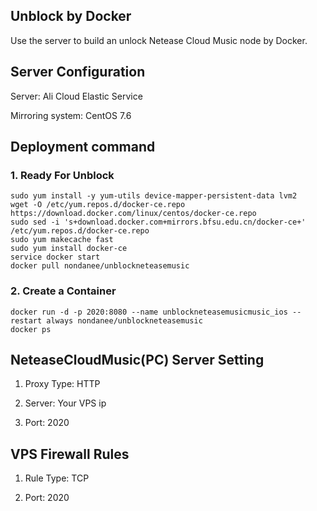 ## Unblock by Docker

Use the server to build an unlock Netease Cloud Music node by Docker.

## Server Configuration

Server: Ali Cloud Elastic Service

Mirroring system: CentOS 7.6

## Deployment command

### 1. Ready For Unblock

```
sudo yum install -y yum-utils device-mapper-persistent-data lvm2
wget -O /etc/yum.repos.d/docker-ce.repo https://download.docker.com/linux/centos/docker-ce.repo
sudo sed -i 's+download.docker.com+mirrors.bfsu.edu.cn/docker-ce+' /etc/yum.repos.d/docker-ce.repo
sudo yum makecache fast
sudo yum install docker-ce
service docker start
docker pull nondanee/unblockneteasemusic
```

### 2. Create a Container

```
docker run -d -p 2020:8080 --name unblockneteasemusicmusic_ios --restart always nondanee/unblockneteasemusic
docker ps
```

## NeteaseCloudMusic(PC) Server Setting

1. Proxy Type: HTTP

2. Server: Your VPS ip

3. Port: 2020

## VPS Firewall Rules

1. Rule Type: TCP

2. Port: 2020

